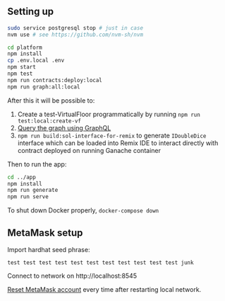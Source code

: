 ## Setting up

```sh
sudo service postgresql stop # just in case
nvm use # see https://github.com/nvm-sh/nvm

cd platform
npm install
cp .env.local .env
npm start
npm test
npm run contracts:deploy:local
npm run graph:all:local
```

After this it will be possible to:
1. Create a test-VirtualFloor programmatically by running `npm run test:local:create-vf`
2. [Query the graph using GraphQL](http://127.0.0.1:8000/subgraphs/name/doubledice-com/doubledice-platform/graphql)
3. `npm run build:sol-interface-for-remix` to generate `IDoubleDice` interface which can be loaded into Remix IDE to interact directly with contract deployed on running Ganache container

Then to run the app:

```sh
cd ../app
npm install
npm run generate
npm run serve
```

To shut down Docker properly, `docker-compose down`

## MetaMask setup

Import hardhat seed phrase:

```
test test test test test test test test test test test junk
```

Connect to network on http://localhost:8545

[Reset MetaMask account](chrome-extension://nkbihfbeogaeaoehlefnkodbefgpgknn/home.html#settings/advanced) every time after restarting local network.
